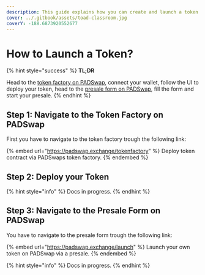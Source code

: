 ```yaml
---
description: This guide explains how you can create and launch a token on PADSwap.
cover: ../.gitbook/assets/toad-classroom.jpg
coverY: -188.6873920552677
---
```


# How to Launch a Token?

{% hint style="success" %}
**TL;DR**

Head to the [token factory on PADSwap](https://padswap.exchange/tokenfactory), connect your wallet, follow the UI to deploy your token, head to the [presale form on PADSwap](https://padswap.exchange/launch), fill the form and start your presale.
{% endhint %}

## Step 1: Navigate to the Token Factory on PADSwap

First you have to navigate to the token factory trough the following link:

{% embed url="https://padswap.exchange/tokenfactory" %}
Deploy token contract via PADSwaps token factory.
{% endembed %}

## Step 2: Deploy your Token

{% hint style="info" %}
Docs in progress.
{% endhint %}

## Step 3: Navigate to the Presale Form on PADSwap

You have to navigate to the presale form trough the following link:

{% embed url="https://padswap.exchange/launch" %}
Launch your own token on PADSwap via a presale.
{% endembed %}

{% hint style="info" %}
Docs in progress.
{% endhint %}